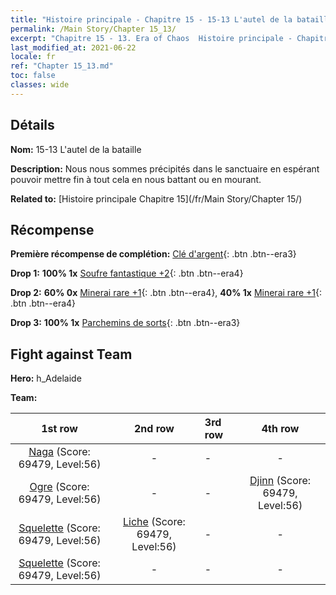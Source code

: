 ```yaml
---
title: "Histoire principale - Chapitre 15 - 15-13 L'autel de la bataille"
permalink: /Main Story/Chapter 15_13/
excerpt: "Chapitre 15 - 13. Era of Chaos  Histoire principale - Chapitre 15_13. 15-13 L'autel de la bataille"
last_modified_at: 2021-06-22
locale: fr
ref: "Chapter 15_13.md"
toc: false
classes: wide
---
```


## Détails

 **Nom:** 15-13 L'autel de la bataille

 **Description:** Nous nous sommes précipités dans le sanctuaire en espérant pouvoir mettre fin à tout cela en nous battant ou en mourant.

 **Related to:** [Histoire principale Chapitre 15](/fr/Main Story/Chapter 15/)

## Récompense

 **Première récompense de complétion:** [Clé d'argent](/ItemsFR/con_693/){: .btn .btn--era3}

 **Drop 1:** **100% 1x** [Soufre fantastique +2](/ItemsFR/mat_50/){: .btn .btn--era4}

 **Drop 2:** **60% 0x** [Minerai rare +1](/ItemsFR/mat_40/){: .btn .btn--era4}, **40% 1x** [Minerai rare +1](/ItemsFR/mat_40/){: .btn .btn--era4}

 **Drop 3:** **100% 1x** [Parchemins de sorts](/ItemsFR/con_694/){: .btn .btn--era3}


## Fight against Team
 **Hero:** h_Adelaide

 **Team:**


  | 1st row | 2nd row | 3rd row | 4th row |
  |:----:|:----:|:----|:----:|
  | [Naga](/fr/units/Naga/) (Score: 69479, Level:56)  | - | - | - |
  | [Ogre](/fr/units/Ogre/) (Score: 69479, Level:56)  | - | - | [Djinn](/fr/units/Genie/) (Score: 69479, Level:56)  |
  | [Squelette](/fr/units/Skeleton/) (Score: 69479, Level:56)  | [Liche](/fr/units/Lich/) (Score: 69479, Level:56)  | - | - |
  | [Squelette](/fr/units/Skeleton/) (Score: 69479, Level:56)  | - | - | - |


